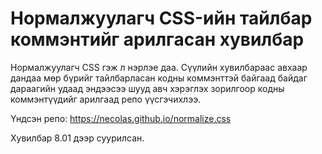 # Нормалжуулагч CSS-ийн тайлбар коммэнтийг арилгасан хувилбар
Нормалжуулагч CSS гэж л нэрлэе даа. Сүүлийн хувилбараас авхаар дандаа мөр бүрийг тайлбарласан кодны коммэнттэй байгаад байдаг дараагийн удаад эндээсээ шууд авч хэрэглэх зорилгоор кодны коммэнтүүдийг арилгаад репо үүсгэчихлээ.

Үндсэн репо: https://necolas.github.io/normalize.css

Хувилбар 8.01 дээр суурилсан. 
